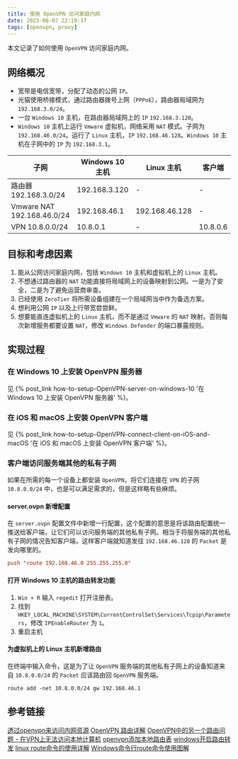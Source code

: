 ```yaml
---
title: 使用 OpenVPN 访问家庭内网
date: 2023-06-07 22:19:17
tags: [openvpn, proxy]
---
```


本文记录了如何使用 `OpenVPN` 访问家庭内网。

<!-- more -->


## 网络概况

- 宽带是电信宽带，分配了动态的公网 `IP`。
- 光猫使用桥接模式，通过路由器拨号上网（`PPPoE`），路由器局域网为 `192.168.3.0/24`。
- 一台 `Windows 10` 主机，在路由器局域网上的 `IP` `192.168.3.120`。
- `Windows 10` 主机上运行 `Vmware` 虚拟机，网络采用 `NAT` 模式。子网为 `192.168.46.0/24`。运行了 `Linux` 主机，`IP` `192.168.46.128`。`Windows 10` 主机在子网中的 `IP` 为 `192.168.3.1`。

|子网|Windows 10 主机|Linux 主机|客户端|
|------|------|------|------|
|路由器 192.168.3.0/24|192.168.3.120|-|-|
|Vmware NAT 192.168.46.0/24|192.168.46.1|192.168.46.128|-|
|VPN 10.8.0.0/24|10.8.0.1|-|10.8.0.6|


## 目标和考虑因素

1. 能从公网访问家庭内网，包括 `Windows 10` 主机和虚拟机上的 `Linux` 主机。
2. 不想通过路由器的 `NAT` 功能直接将局域网上的设备映射到公网。一是为了安全，二是为了避免运营商审查。
3. 已经使用 `ZeroTier` 将所需设备组建在一个局域网当中作为备选方案。
4. 想利用公网 `IP` 以及上行带宽尝尝鲜。
5. 想要能直连虚拟机上的 `Linux` 主机，而不是通过 `Vmware` 的 `NAT` 映射。否则每次新增服务都要设置 `NAT`，修改 `Windows Defender` 的端口暴露规则。


## 实现过程

### 在 Windows 10 上安装 OpenVPN 服务器

见 {% post_link how-to-setup-OpenVPN-server-on-windows-10 '在 Windows 10 上安装 OpenVPN 服务器' %}。

### 在 iOS 和 macOS 上安装 OpenVPN 客户端

见 {% post_link how-to-setup-OpenVPN-connect-client-on-iOS-and-macOS '在 iOS 和 macOS 上安装 OpenVPN 客户端' %}。

### 客户端访问服务端其他的私有子网

如果在所需的每一个设备上都安装 `OpenVPN`，将它们连接在 `VPN` 的子网 `10.8.0.0/24` 中，也是可以满足需求的，但是这样略有些麻烦。

#### server.ovpn 新增配置

在 `server.ovpn` 配置文件中新增一行配置，这个配置的意思是将该路由配置统一推送给客户端，让它们可以访问服务端的其他私有子网。相当于将服务端的其他私有子网的情况告知客户端，这样客户端就知道发往 `192.168.46.128` 的 `Packet` 是发向哪里的。
```ini
push "route 192.168.46.0 255.255.255.0"
```

#### 打开 Windows 10 主机的路由转发功能

1. `Win + R` 输入 `regedit` 打开注册表。
2. 找到 `HKEY_LOCAL_MACHINE\SYSTEM\CurrentControlSet\Services\Tcpip\Parameters`，修改 `IPEnableRouter` 为 `1`。
3. 重启主机

#### 为虚拟机上的 Linux 主机新增路由

在终端中输入命令，这是为了让 `OpenVPN` 服务端的其他私有子网上的设备知道来自 `10.8.0.0/24` 的 `Packet` 应该路由回 `OpenVPN` 服务端。
```
route add -net 10.8.0.0/24 gw 192.168.46.1
```


## 参考链接
[透过openvpn来访问内网资源](https://blog.51cto.com/richie/389636)
[OpenVPN 路由详解](https://limbo.moe/posts/2018/openvpn-routes)
[OpenVPN中的另一个路由问题 - 在VPN上无法访问本地计算机](https://qastack.cn/superuser/865302/yet-another-routing-issue-in-openvpn-cannot-access-local-machines-while-on-vpn)
[openvpn添加本地路由表](https://www.nixops.me/articles/openvpn-add-local-routing-table.html)
[windows开启路由转发](https://blog.csdn.net/qq_43615820/article/details/113660623)
[linux route命令的使用详解](https://www.cnblogs.com/snake-hand/p/3143041.html)
[Windows命令行route命令使用图解](https://blog.csdn.net/bcbobo21cn/article/details/52548923)